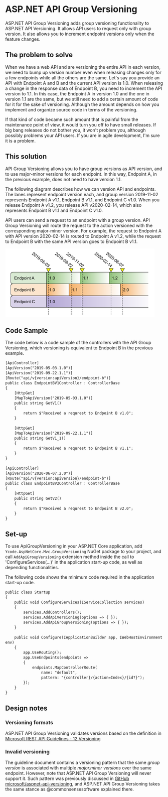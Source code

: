 # ASP.NET API Group Versioning

ASP.NET API Group Versioning adds group versioning functionality to ASP.NET API Versioning. It allows API users to request only with group version. It also allows you to increment endpoint versions only when the feature changes.

## The problem to solve

When we have a web API and are versioning the entire API in each version, we need to bump up version number even when releasing changes only for a few endpoints while all the others are the same. Let's say you provide an API with Endpoint A and B and the current API version is 1.0. When releasing a change in the response data of Endpoint B, you need to increment the API version to 1.1. In this case, the Endpoint A in version 1.0 and the one in version 1.1 are the same, but we still need to add a certain amount of code for it for the sake of versioning. Although the amount depends on how you implement and organize source code in terms of the versioning.

If that kind of code became such amount that is painful from the maintenance point of view, it would turn you off to have small releases. If big bang releases do not bother you, it won't problem you, although possibly problems your API users. If you are in agile development, I'm sure it is a problem.

## This solution

API Group Versioning allows you to have group versions as API version, and to use major-minor versions for each endpoint. In this way, Endpoint A, in the previous example, does not need to have version 1.1.

The following diagram describes how we can version API and endpoints. The lanes represent endpoint version each, and group version 2019-11-02 represents Endpoint A v1.1, Endpoint B v1.1, and Endpoint C v1.0. When you release Endpoint A v1.2, you release API v2020-02-14, which also represents Endpoint B v1.1 and Endpoint C v1.0.

API users can send a request to an endpoint with a group version. API Group Versioning will route the request to the action versioned with the corresponding major-minor version. For example, the request to Endpoint A with API version 2020-02-14 is routed to Endpoint A v1.2, while the request to Endpoint B with the same API version goes to Endpoint B v1.1.

![Group Version](./doc/images/group_versioning.png)

## Code Sample

The code below is a code sample of the controllers with the API Group Versioning, which versioning is equivalent to Endpoint B in the previous example.

```
[ApiController]
[ApiVersion("2019-05-03.1.0")]
[ApiVersion("2019-09-22.1.1")]
[Route("api/v{version:apiVersion}/endpoint-b")]
public class EndpointBV1Controller : ControllerBase
{
    [HttpGet]
    [MapToApiVersion("2019-05-03.1.0")]
    public string GetV1()
    {
        return $"Received a requrest to Endpoint B v1.0";
    }

    [HttpGet]
    [MapToApiVersion("2019-09-22.1.1")]
    public string GetV1_1()
    {
        return $"Received a requrest to Endpoint B v1.1";
    }
}

[ApiController]
[ApiVersion("2020-06-07.2.0")]
[Route("api/v{version:apiVersion}/endpoint-b")]
public class EndpointBV2Controller : ControllerBase
{
    [HttpGet]
    public string GetV2()
    {
        return $"Received a requrest to Endpoint B v2.0";
    }
}
```

## Set-up

To use ApiGroupVersioning in your ASP.NET Core application, add `Ycode.AspNetCore.Mvc.GroupVersioning` NuGet package to your project, and call `AddApiGroupVersioning` extension method inside the call to 'ConfigureServices(...)' in the application start-up code, as well as depending functionalities.

The following code shows the minimum code required in the application start-up code.

```
public class Startup
{
    public void ConfigureServices(IServiceCollection services)
    {
        services.AddControllers();
        services.AddApiVersioning(options => { });
        services.AddApiGroupVersioning(options => { });
    }

    public void Configure(IApplicationBuilder app, IWebHostEnvironment env)
    {
        app.UseRouting();
        app.UseEndpoints(endpoints =>
        {
            endpoints.MapControllerRoute(
                name: "default",
                pattern: "{controller}/{action=Index}/{id?}");
        });
    }
}
```

## Design notes

### Versioning formats

ASP.NET API Group Versioning validates versions based on the definition in [Microsoft REST API Guidelines - 12 Versioning](https://github.com/Microsoft/api-guidelines/blob/master/Guidelines.md#12-versioning)

### Invalid versioning

The guideline document contains a versioning pattern that the same *group version* is associated with multiple *major.minor versions* over the same endpoint. However, note that ASP.NET API Group Versioning will never support it. Such pattern was previously discussed in [GitHub microsoft/aspnet-api-versioning](https://github.com/microsoft/aspnet-api-versioning/issues/334), and ASP.NET API Group Versioning takes the same stance as @commonsensesoftware explained there.
